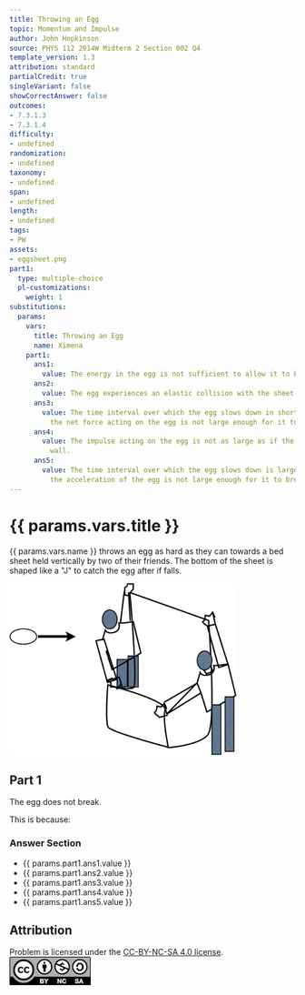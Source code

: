 ```yaml
---
title: Throwing an Egg
topic: Momentum and Impulse
author: John Hopkinson
source: PHYS 112 2014W Midterm 2 Section 002 Q4
template_version: 1.3
attribution: standard
partialCredit: true
singleVariant: false
showCorrectAnswer: false
outcomes:
- 7.3.1.3
- 7.3.1.4
difficulty:
- undefined
randomization:
- undefined
taxonomy:
- undefined
span:
- undefined
length:
- undefined
tags:
- PW
assets:
- eggsheet.png
part1:
  type: multiple-choice
  pl-customizations:
    weight: 1
substitutions:
  params:
    vars:
      title: Throwing an Egg
      name: Ximena
    part1:
      ans1:
        value: The energy in the egg is not sufficient to allow it to break.
      ans2:
        value: The egg experiences an elastic collision with the sheet.
      ans3:
        value: The time interval over which the egg slows down in short enough that
          the net force acting on the egg is not large enough for it to break.
      ans4:
        value: The impulse acting on the egg is not as large as if the egg hit a brick
          wall.
      ans5:
        value: The time interval over which the egg slows down is large enough that
          the acceleration of the egg is not large enough for it to break.
---
```

# {{ params.vars.title }}
{{ params.vars.name }} throws an egg as hard as they can towards a bed sheet held vertically by two of their friends.
The bottom of the sheet is shaped like a "J" to catch the egg after if falls.

<img src="eggsheet.png" alt="Figure of an egg thrown towards a bedsheet shaped like a 'J' held by two friends." width=400>

## Part 1

The egg does not break.

This is because:

### Answer Section

- {{ params.part1.ans1.value }}
- {{ params.part1.ans2.value }}
- {{ params.part1.ans3.value }}
- {{ params.part1.ans4.value }}
- {{ params.part1.ans5.value }}

## Attribution

Problem is licensed under the [CC-BY-NC-SA 4.0 license](https://creativecommons.org/licenses/by-nc-sa/4.0/).<br> ![The Creative Commons 4.0 license requiring attribution-BY, non-commercial-NC, and share-alike-SA license.](https://raw.githubusercontent.com/firasm/bits/master/by-nc-sa.png)